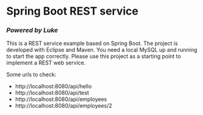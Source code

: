 # Spring Boot REST service 
### _Powered by Luke_ 

This is a REST service example based on Spring Boot.
The project is developed with Eclipse and Maven.
You need a local MySQL up and running to start the app correctly.
Please use this project as a starting point to implement a REST web service.

Some urls to check:
- http://localhost:8080/api/hello
- http://localhost:8080/api/test
- http://localhost:8080/api/employees
- http://localhost:8080/api/employees/2
